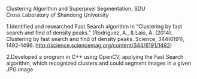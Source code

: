 Clustering Algorithm and Superpixel Segmentation, SDU                                                         
Cross Laboratory of Shandong University

1.Identified and researched Fast Search algorithm in “Clustering by fast search and find of density peaks.” 
(Rodriguez, A., & Laio, A. (2014). Clustering by fast search and find of density peaks. Science, 344(6191), 1492-1496. http://science.sciencemag.org/content/344/6191/1492)

2.Developed a program in C++ using OpenCV, applying the Fast Search algorithm, which recognized clusters and could segment images in a given JPG image 
 
